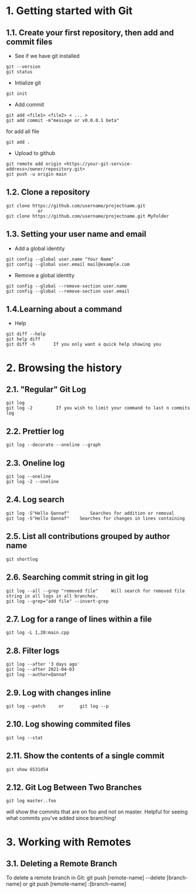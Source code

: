 # 1. Getting started with Git
## 1.1. Create your first repository, then add and commit files
* See if we have git installed
````
git --version
git status
````
* Intialize git 
````
git init
````
* Add commit
````````
git add <file1> <file2> < ... >
git add commit -m"message or v0.0.0.1 beta"
````````
for add all file
```
git add .             
```
* Upload to github
```
git remote add origin <https://your-git-service-address>/owner/repository.git>
git push -u origin main
```

## 1.2. Clone a repository
````
git clone https://github.com/username/projectname.git  
			or 
git clone https://github.com/username/projectname.git MyFolder
````

## 1.3. Setting your user name and email
* Add a global identity
````
git config --global user.name "Your Name"
git config --global user.email mail@example.com
````

* Remove a global identity
````
git config --global --remove-section user.name
git config --global --remove-section user.email
````
## 1.4.Learning about a command
* Help
````
git diff --help
git help diff            
git diff -h       If you only want a quick help showing you
````

# 2. Browsing the history
## 2.1. "Regular" Git Log
````
git log
git log -2         If you wish to limit your command to last n commits log
````
## 2.2. Prettier log
````
git log --decorate --oneline --graph
````
## 2.3. Oneline log
````
git log --oneline
git log -2 --oneline
````
## 2.4. Log search
````
git log -S"Hello Qannaf"      	Searches for addition or removal
git log -S"Hello Qannaf"	Searches for changes in lines containing
````
## 2.5. List all contributions grouped by author name
````
git shortlog
````
## 2.6. Searching commit string in git log
````
git log --all --grep "removed file"		Will search for removed file string in all logs in all branches.
git log --grep="add file" --invert-grep
````
## 2.7. Log for a range of lines within a file
````
git log -L 1,20:main.cpp
````
## 2.8. Filter logs
````
git log --after '3 days ago'
git log --after 2021-04-03
git log --author=Qannaf 
````
## 2.9. Log with changes inline
````
git log --patch		or		git log --p
````
## 2.10. Log showing commited files
````
git log --stat
````
## 2.11. Show the contents of a single commit
````
git show 6531d54
````
## 2.12. Git Log Between Two Branches
````
git log master..foo 
``````
will show the commits that are on foo and not on master. Helpful for seeing what commits
					you've added since branching!


# 3. Working with Remotes
## 3.1. Deleting a Remote Branch
To delete a remote branch in Git:
	git push [remote-name] --delete [branch-name]
or
	git push [remote-name] :[branch-name]